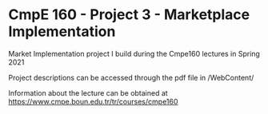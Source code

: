 # CmpE 160 - Project 3 - Marketplace Implementation
Market Implementation project I build during the Cmpe160 lectures in Spring 2021

Project descriptions can be accessed through the pdf file in /WebContent/

Information about the lecture can be obtained at https://www.cmpe.boun.edu.tr/tr/courses/cmpe160
